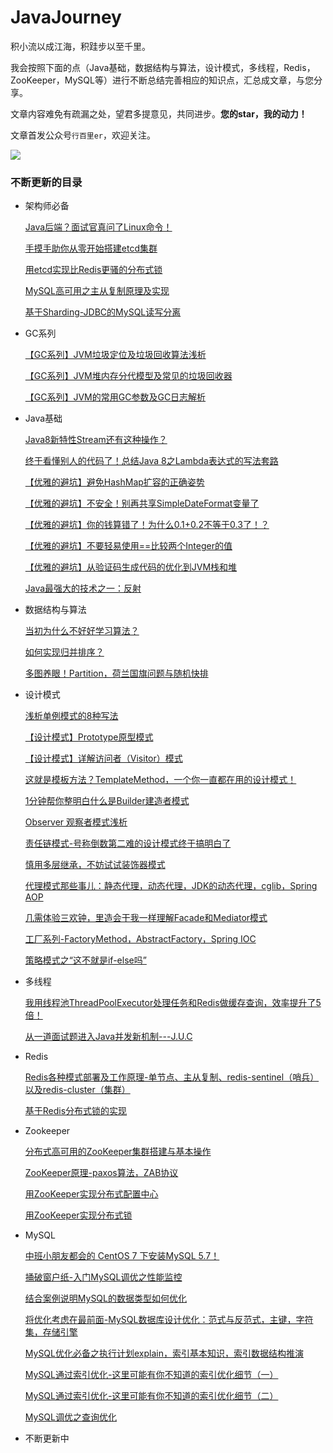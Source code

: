 # JavaJourney
积小流以成江海，积跬步以至千里。

我会按照下面的点（Java基础，数据结构与算法，设计模式，多线程，Redis，ZooKeeper，MySQL等）进行不断总结完善相应的知识点，汇总成文章，与您分享。

文章内容难免有疏漏之处，望君多提意见，共同进步。**您的star，我的动力！**

文章首发公众号`行百里er`，欢迎关注。

![](https://gitee.com/xblzer/picture/raw/master/2020-10-29/1603936988710-%E4%BA%8C%E7%BB%B4%E7%A0%81.jpg)



### 不断更新的目录

- 架构师必备

  [Java后端？面试官真问了Linux命令！](http://mp.weixin.qq.com/s?__biz=MzI1MDU1MjkxOQ==&mid=100001980&idx=1&sn=1c0550210a0db5baad62f51e2252c987&chksm=69813f845ef6b692170640cff5e97a6bd94a9b2b42fbac093c6de86a4994eb1c9996a10e739c#rd)

  [手摸手助你从零开始搭建etcd集群](http://mp.weixin.qq.com/s?__biz=MzI1MDU1MjkxOQ==&mid=100002150&idx=1&sn=98a36e80c931c3de4d63e7ae535bdb15&chksm=69813e5e5ef6b7482e160226c641bab1716d14823fafc0d0fabc5aeca01abc2676fcc9c24d64#rd)

  [用etcd实现比Redis更骚的分布式锁](http://mp.weixin.qq.com/s?__biz=MzI1MDU1MjkxOQ==&mid=100002197&idx=1&sn=18eccce8af40256e0c6bd2d9544d9380&chksm=69813ead5ef6b7bb6dd6f866eeb9b7725b6d53ac45a339be41e4a675b67243b3ebd1c6477511#rd)

  [MySQL高可用之主从复制原理及实现](https://t.1yb.co/9IE4)

  [基于Sharding-JDBC的MySQL读写分离](https://t.1yb.co/9IEE)

- GC系列

  [【GC系列】JVM垃圾定位及垃圾回收算法浅析](http://mp.weixin.qq.com/s?__biz=MzI1MDU1MjkxOQ==&mid=100002408&idx=1&sn=8385f11f1160c6a141302dfe33b9658e&chksm=69813d505ef6b4464f1a727fa1b1c7599e24c81b5c44027edc1901d03b04b36b0e2a84fb9a87#rd)

  [【GC系列】JVM堆内存分代模型及常见的垃圾回收器](https://t.1yb.co/82C5)

  [【GC系列】JVM的常用GC参数及GC日志解析](https://t.1yb.co/82Cs)

- Java基础

  [Java8新特性Stream还有这种操作？](http://mp.weixin.qq.com/s?__biz=MzI1MDU1MjkxOQ==&mid=100001184&idx=1&sn=1e5895d286ad138c37e23a206d83cecb&chksm=698132985ef6bb8e06ba1890e3688361179a449577bf0547a19e9f340b779410346c5bd6d08d#rd)

  [终于看懂别人的代码了！总结Java 8之Lambda表达式的写法套路](http://mp.weixin.qq.com/s?__biz=MzI1MDU1MjkxOQ==&mid=100001223&idx=1&sn=23e835628012fb5b66117f04412ea41a&chksm=698132ff5ef6bbe97750283664efe0145b90dac97fb8008b5c7e8be5775bdad23e8ea430fad5#rd)

  [【优雅的避坑】避免HashMap扩容的正确姿势](http://mp.weixin.qq.com/s?__biz=MzI1MDU1MjkxOQ==&mid=100001845&idx=1&sn=c8fb86be33337836737da95f5813a990&chksm=69813f0d5ef6b61baf45d6eb655b365666e42ca575436451c667f2846673c2f39b1b36b11369#rd)

  [【优雅的避坑】不安全！别再共享SimpleDateFormat变量了](http://mp.weixin.qq.com/s?__biz=MzI1MDU1MjkxOQ==&mid=100002282&idx=1&sn=d2cff4595250f17a000f94b316483596&chksm=69813ed25ef6b7c423e8b7ecf492d7909b927ef7084c5213be07a56daf2c799c87f5cb2aa8ea#rd)

  [【优雅的避坑】你的钱算错了！为什么0.1+0.2不等于0.3了！？](http://mp.weixin.qq.com/s?__biz=MzI1MDU1MjkxOQ==&mid=100001820&idx=1&sn=4ace09b751a1e6a32aeefcb7f012b012&chksm=69813f245ef6b632c19823791c03c6da50939784f0b84db2711b3117c80fffcb673d6aa0a901#rd)

  [【优雅的避坑】不要轻易使用==比较两个Integer的值](http://mp.weixin.qq.com/s?__biz=MzI1MDU1MjkxOQ==&mid=100001801&idx=1&sn=5c2cf1bb2d20df863abd2d1caa9e0d27&chksm=69813f315ef6b627bb727428b155f8fd0ddb2ac934b240e9a484c53362103d26eae698be4dcb#rd)

  [【优雅的避坑】从验证码生成代码的优化到JVM栈和堆](http://mp.weixin.qq.com/s?__biz=MzI1MDU1MjkxOQ==&mid=100001773&idx=1&sn=cf33661c355fca06abb7a8deb733812f&chksm=698130d55ef6b9c3f2b4cd5298e4f991375459faeb839a8d3f2bdea5e6bcab2bb30e049a2bb2#rd)

  [Java最强大的技术之一：反射](http://mp.weixin.qq.com/s?__biz=MzI1MDU1MjkxOQ==&mid=100001735&idx=1&sn=f9bb8087f110229b7787cc0d29096441&chksm=698130ff5ef6b9e9435d09f16eb4716bf17d2ade0207e3fcedbba47d16fbd8ef00f491ffd2e5#rd)

- 数据结构与算法

  [当初为什么不好好学习算法？](https://t.1yb.co/59Hd)

  [如何实现归并排序？](https://t.1yb.co/59Hn)

  [多图养眼！Partition，荷兰国旗问题与随机快排](http://mp.weixin.qq.com/s?__biz=MzI1MDU1MjkxOQ==&mid=100001676&idx=1&sn=ead567b6ec234f04c54683d22f474764&chksm=698130b45ef6b9a2a4f4552e26b617f39088fce70c280dcbcde48afad912b06a70f39826c97f#rd)

- 设计模式

  [浅析单例模式的8种写法](https://mp.weixin.qq.com/s/2VjQLRj4X_Pz8OzcwdJRfQ)
  
  [【设计模式】Prototype原型模式](http://mp.weixin.qq.com/s?__biz=MzI1MDU1MjkxOQ==&mid=100001712&idx=1&sn=a76195af0d82fc4890c27add5bbf9cd9&chksm=698130885ef6b99e9468dc29969d72c3c7a2467b28a15a931ddce6902d492c899c99eabe57d4#rd)
  
  [【设计模式】详解访问者（Visitor）模式](http://mp.weixin.qq.com/s?__biz=MzI1MDU1MjkxOQ==&mid=100001883&idx=1&sn=ebe60ee186c7acbe1f9dd2f48a81251a&chksm=69813f635ef6b675045159e72e487b9999ee9414fe7d3fd2fdab3452b54a7c8ce4de90281478#rd)
  
  [这就是模板方法？TemplateMethod，一个你一直都在用的设计模式！](https://t.1yb.co/59xn)
  
  [1分钟帮你整明白什么是Builder建造者模式](https://t.1yb.co/59xu)
  
  [Observer 观察者模式浅析](https://t.1yb.co/59xJ)
  
  [责任链模式-号称倒数第二难的设计模式终于搞明白了](https://t.1yb.co/59xZ)
  
  [慎用多层继承，不妨试试装饰器模式](https://t.1yb.co/59y7)
  
  [代理模式那些事儿：静态代理，动态代理，JDK的动态代理，cglib，Spring AOP](https://t.1yb.co/59yi)
  
  [几需体验三欢钟，里造会干我一样理解Facade和Mediator模式](https://t.1yb.co/59yr)
  
  [工厂系列-FactoryMethod，AbstractFactory，Spring IOC](https://t.1yb.co/59yA)
  
  [策略模式之“这不就是if-else吗”](https://t.1yb.co/59z3)


- 多线程

    [我用线程池ThreadPoolExecutor处理任务和Redis做缓存查询，效率提升了5倍！](http://mp.weixin.qq.com/s?__biz=MzI1MDU1MjkxOQ==&mid=100001317&idx=1&sn=42294b2068661ba4b4d214f6aafbdfb7&chksm=6981311d5ef6b80bf436ae595fb87b5ddea30e14bf6d1b4e1ab405b9594013a7816320f81692#rd)

    [从一道面试题进入Java并发新机制---J.U.C](http://mp.weixin.qq.com/s?__biz=MzI1MDU1MjkxOQ==&mid=100001154&idx=1&sn=080e5601e1a068a7367adb872bf209a7&chksm=698132ba5ef6bbacaf04724036e2000f8b8a88aa28dfc5bd6d298c5678dac00c0905b7aa2076#rd)

    

- Redis

    [Redis各种模式部署及工作原理-单节点、主从复制、redis-sentinel（哨兵）以及redis-cluster（集群）](http://mp.weixin.qq.com/s?__biz=MzI1MDU1MjkxOQ==&mid=100002259&idx=1&sn=5f72b51448d4c49d3fcb519eab05b0bf&chksm=69813eeb5ef6b7fde4785957d0252984187e0b489cbc9d345facf4c8766567824a6c7d44f0d2#rd)

    [基于Redis分布式锁的实现](http://mp.weixin.qq.com/s?__biz=MzI1MDU1MjkxOQ==&mid=100002320&idx=1&sn=eaaf6ad7c8b1450c0dc61ec8c808c4df&chksm=69813d285ef6b43ee18680f88984d228919391a90ff1535f8e75ccd957769edcbedbbb434207#rd)

- Zookeeper

    [分布式高可用的ZooKeeper集群搭建与基本操作](https://t.1yb.co/59Ac)
    
    [ZooKeeper原理-paxos算法，ZAB协议](https://t.1yb.co/59Af)
    
    [用ZooKeeper实现分布式配置中心](http://mp.weixin.qq.com/s?__biz=MzI1MDU1MjkxOQ==&mid=100001512&idx=1&sn=7f3d5efdcaaf4b5d3aa3867b79f686de&chksm=698131d05ef6b8c605d3fe8237bc94c0db18b51eac0f5d4076726677d065333a37460aa1d7ef#rd)
    
    [用ZooKeeper实现分布式锁](http://mp.weixin.qq.com/s?__biz=MzI1MDU1MjkxOQ==&mid=100001545&idx=1&sn=a11239e814e9f0054b2d3f284e269ba8&chksm=698130315ef6b927582a25a7507cd8d9eda61cca3ff9db5288ac1de094b6555886b0c6d1a13a#rd)
    
- MySQL

    [中班小朋友都会的 CentOS 7 下安装MySQL 5.7！](http://mp.weixin.qq.com/s?__biz=MzI1MDU1MjkxOQ==&mid=100000167&idx=1&sn=3b392431f89212ea96a16d5a93389242&chksm=6981369f5ef6bf89736ded3fd834dc22fba1c2cc54d4e2f6048fb3930e055270a740306efb31#rd)

    [捅破窗户纸-入门MySQL调优之性能监控](http://mp.weixin.qq.com/s?__biz=MzI1MDU1MjkxOQ==&mid=100000185&idx=1&sn=4e962f5b9dc34dad1079e3656d302c56&chksm=698136815ef6bf97c1776062926a110d80a1e719e55ac2e299394deebb559fe1472e5b69b4ae#rd)

    [结合案例说明MySQL的数据类型如何优化](http://mp.weixin.qq.com/s?__biz=MzI1MDU1MjkxOQ==&mid=100000228&idx=1&sn=88e329f7b330d921898d5d09641e77fb&chksm=698136dc5ef6bfca7889ca21c849f82b453f46cb48b595ede43c13282d5af1d68cf1e3f4fa20#rd)

    [将优化考虑在最前面-MySQL数据库设计优化：范式与反范式，主键，字符集，存储引擎](http://mp.weixin.qq.com/s?__biz=MzI1MDU1MjkxOQ==&mid=100000237&idx=1&sn=35041479d440d7d8f448bea63b61867a&chksm=698136d55ef6bfc35b31b9d003b9731a1aa67bb80d0c3ae9de05f5cd3cf19df8f4d024892730#rd)

    [MySQL优化必备之执行计划explain，索引基本知识，索引数据结构推演](http://mp.weixin.qq.com/s?__biz=MzI1MDU1MjkxOQ==&mid=100000253&idx=1&sn=e55ed089d68c0a6b6f9e6f9e12b2902c&chksm=698136c55ef6bfd3be8508fafae9f84ccc29e127b7eff76b190d985fd82892dd0f6ab857f594#rd)

    [MySQL通过索引优化-这里可能有你不知道的索引优化细节（一）](http://mp.weixin.qq.com/s?__biz=MzI1MDU1MjkxOQ==&mid=100000626&idx=1&sn=ee7686427c41127c4a6916e2edb81cd8&chksm=6981344a5ef6bd5c9a2979a010ccd24c0409c845564bba83ffa470bac79089c67abe8bf53335#rd)

    [MySQL通过索引优化-这里可能有你不知道的索引优化细节（二）](http://mp.weixin.qq.com/s?__biz=MzI1MDU1MjkxOQ==&mid=100000751&idx=1&sn=be0391a436f34a6fd53183f2c7b3b93e&chksm=698134d75ef6bdc1f9eef4ebdac9af5f2369803acb45f58ca526f46c8da530a3cf136d25e7af#rd)

    [MySQL调优之查询优化](http://mp.weixin.qq.com/s?__biz=MzI1MDU1MjkxOQ==&mid=100000870&idx=1&sn=5883625d302ce218ba3eac4be957df46&chksm=6981335e5ef6ba487826d094fbf0fdd44561c7fab32f1f9f40167d662359ca660d700dd63115#rd)

- 不断更新中

